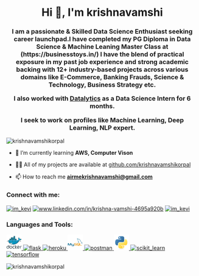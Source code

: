 
<h1 align="center">Hi 👋, I'm krishnavamshi</h1>
<h3 align="center">I am a passionate & Skilled Data Science Enthusiast seeking career launchpad.I have completed my PG Diploma in Data Science & Machine Leaning Master Class at (https://businesstoys.in/) I have the blend of practical exposure in my past job experience and strong academic backing with 12+ industry-based projects across various domains like E-Commerce, Banking Frauds, Science & Technology, Business Strategy etc.
  
  
I also worked with [Datalytics](https://www.datalytics.co.in/) as a Data Science Intern for 6 months. 
  
I seek to work on profiles like Machine Learning, Deep Learning, NLP expert.</h3>

<p align="left"> <img src="https://komarev.com/ghpvc/?username=krishnavamshikorpal&label=Profile%20views&color=0e75b6&style=flat" alt="krishnavamshikorpal" /> </p>

- 🌱 I’m currently learning **AWS, Computer Vison**

- 👨‍💻 All of my projects are available at [github.com/krishnavamshikorpal](github.com/krishnavamshikorpal)

- 📫 How to reach me **airmekrishnavamshi@gmail.com**

<h3 align="left">Connect with me:</h3>
<p align="left">
<a href="https://twitter.com/im_kevi" target="blank"><img align="center" src="https://raw.githubusercontent.com/rahuldkjain/github-profile-readme-generator/master/src/images/icons/Social/twitter.svg" alt="im_kevi" height="30" width="40" /></a>
<a href="https://linkedin.com/in/www.linkedin.com/in/krishna-vamshi-4695a920b" target="blank"><img align="center" src="https://raw.githubusercontent.com/rahuldkjain/github-profile-readme-generator/master/src/images/icons/Social/linked-in-alt.svg" alt="www.linkedin.com/in/krishna-vamshi-4695a920b" height="30" width="40" /></a>
<a href="https://instagram.com/im_kevi" target="blank"><img align="center" src="https://raw.githubusercontent.com/rahuldkjain/github-profile-readme-generator/master/src/images/icons/Social/instagram.svg" alt="im_kevi" height="30" width="40" /></a>
</p>

<h3 align="left">Languages and Tools:</h3>
<p align="left"> <a href="https://www.docker.com/" target="_blank"> <img src="https://raw.githubusercontent.com/devicons/devicon/master/icons/docker/docker-original-wordmark.svg" alt="docker" width="40" height="40"/> </a> <a href="https://flask.palletsprojects.com/" target="_blank"> <img src="https://www.vectorlogo.zone/logos/pocoo_flask/pocoo_flask-icon.svg" alt="flask" width="40" height="40"/> </a> <a href="https://heroku.com" target="_blank"> <img src="https://www.vectorlogo.zone/logos/heroku/heroku-icon.svg" alt="heroku" width="40" height="40"/> </a> <a href="https://www.mysql.com/" target="_blank"> <img src="https://raw.githubusercontent.com/devicons/devicon/master/icons/mysql/mysql-original-wordmark.svg" alt="mysql" width="40" height="40"/> </a> <a href="https://postman.com" target="_blank"> <img src="https://www.vectorlogo.zone/logos/getpostman/getpostman-icon.svg" alt="postman" width="40" height="40"/> </a> <a href="https://www.python.org" target="_blank"> <img src="https://raw.githubusercontent.com/devicons/devicon/master/icons/python/python-original.svg" alt="python" width="40" height="40"/> </a> <a href="https://scikit-learn.org/" target="_blank"> <img src="https://upload.wikimedia.org/wikipedia/commons/0/05/Scikit_learn_logo_small.svg" alt="scikit_learn" width="40" height="40"/> </a> <a href="https://www.tensorflow.org" target="_blank"> <img src="https://www.vectorlogo.zone/logos/tensorflow/tensorflow-icon.svg" alt="tensorflow" width="40" height="40"/> </a> </p>

<p><img align="center" src="https://github-readme-stats.vercel.app/api/top-langs?username=krishnavamshikorpal&show_icons=true&locale=en&layout=compact" alt="krishnavamshikorpal" /></p>
